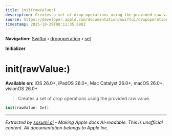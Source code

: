 ```yaml
---
title: init(rawValue:)
description: Creates a set of drop operations using the provided raw value.
source: https://developer.apple.com/documentation/swiftui/dropoperation/set/init(rawvalue:)
timestamp: 2025-10-29T00:11:35.680Z
---
```


**Navigation:** [Swiftui](/documentation/swiftui) › [dropoperation](/documentation/swiftui/dropoperation) › [set](/documentation/swiftui/dropoperation/set)

**Initializer**

# init(rawValue:)

**Available on:** iOS 26.0+, iPadOS 26.0+, Mac Catalyst 26.0+, macOS 26.0+, visionOS 26.0+

> Creates a set of drop operations using the provided raw value.

```swift
init(rawValue: Int)
```

---

*Extracted by [sosumi.ai](https://sosumi.ai) - Making Apple docs AI-readable.*
*This is unofficial content. All documentation belongs to Apple Inc.*
